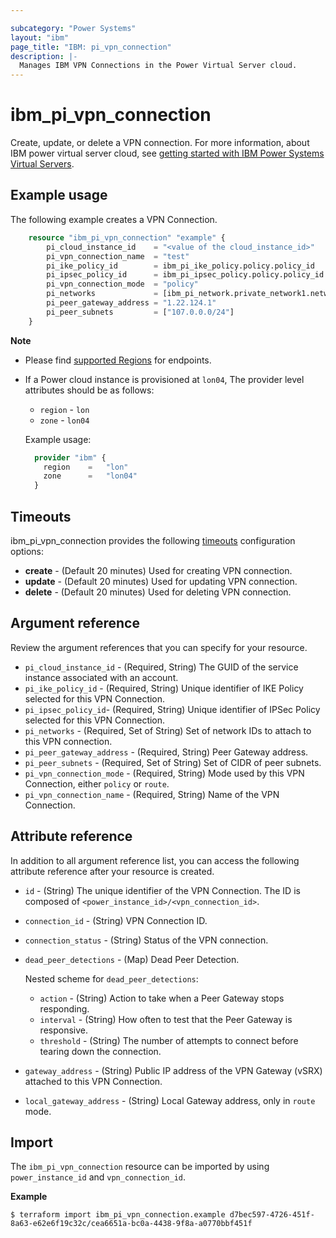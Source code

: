 ```yaml
---

subcategory: "Power Systems"
layout: "ibm"
page_title: "IBM: pi_vpn_connection"
description: |-
  Manages IBM VPN Connections in the Power Virtual Server cloud.
---
```


# ibm_pi_vpn_connection
Create, update, or delete a VPN connection. For more information, about IBM power virtual server cloud, see [getting started with IBM Power Systems Virtual Servers](https://cloud.ibm.com/docs/power-iaas?topic=power-iaas-getting-started).

## Example usage
The following example creates a VPN Connection.

```terraform
	resource "ibm_pi_vpn_connection" "example" {
		pi_cloud_instance_id    = "<value of the cloud_instance_id>"
		pi_vpn_connection_name  = "test"
		pi_ike_policy_id        = ibm_pi_ike_policy.policy.policy_id
		pi_ipsec_policy_id      = ibm_pi_ipsec_policy.policy.policy_id
		pi_vpn_connection_mode  = "policy"
		pi_networks             = [ibm_pi_network.private_network1.network_id]
		pi_peer_gateway_address = "1.22.124.1"
		pi_peer_subnets         = ["107.0.0.0/24"]
	}
```

**Note**
* Please find [supported Regions](https://cloud.ibm.com/apidocs/power-cloud#endpoint) for endpoints.
* If a Power cloud instance is provisioned at `lon04`, The provider level attributes should be as follows:
  * `region` - `lon`
  * `zone` - `lon04`

  Example usage:
  
  ```terraform
    provider "ibm" {
      region    =   "lon"
      zone      =   "lon04"
    }
  ```
  
## Timeouts

ibm_pi_vpn_connection provides the following [timeouts](https://www.terraform.io/docs/language/resources/syntax.html) configuration options:

- **create** - (Default 20 minutes) Used for creating VPN connection.
- **update** - (Default 20 minutes) Used for updating VPN connection.
- **delete** - (Default 20 minutes) Used for deleting VPN connection.

## Argument reference 
Review the argument references that you can specify for your resource. 
- `pi_cloud_instance_id` - (Required, String) The GUID of the service instance associated with an account.
- `pi_ike_policy_id` - (Required, String) Unique identifier of IKE Policy selected for this VPN Connection.
- `pi_ipsec_policy_id`- (Required, String) Unique identifier of IPSec Policy selected for this VPN Connection.
- `pi_networks` - (Required, Set of String) Set of network IDs to attach to this VPN connection.
- `pi_peer_gateway_address` - (Required, String) Peer Gateway address.
- `pi_peer_subnets`  - (Required, Set of String) Set of CIDR of peer subnets.
- `pi_vpn_connection_mode` - (Required, String) Mode used by this VPN Connection, either `policy` or `route`.
- `pi_vpn_connection_name` - (Required, String) Name of the VPN Connection.

## Attribute reference
In addition to all argument reference list, you can access the following attribute reference after your resource is created.

- `id` - (String) The unique identifier of the VPN Connection. The ID is composed of `<power_instance_id>/<vpn_connection_id>`.
- `connection_id` - (String) VPN Connection ID.
- `connection_status` - (String) Status of the VPN connection.
- `dead_peer_detections` - (Map) Dead Peer Detection.

  Nested scheme for `dead_peer_detections`:
  - `action` - (String) Action to take when a Peer Gateway stops responding.
  - `interval` - (String) How often to test that the Peer Gateway is responsive.
  - `threshold` - (String) The number of attempts to connect before tearing down the connection.
- `gateway_address` - (String) Public IP address of the VPN Gateway (vSRX) attached to this VPN Connection.
- `local_gateway_address` - (String) Local Gateway address, only in `route` mode.


## Import

The `ibm_pi_vpn_connection` resource can be imported by using `power_instance_id` and `vpn_connection_id`.

**Example**

```
$ terraform import ibm_pi_vpn_connection.example d7bec597-4726-451f-8a63-e62e6f19c32c/cea6651a-bc0a-4438-9f8a-a0770bbf451f
```
